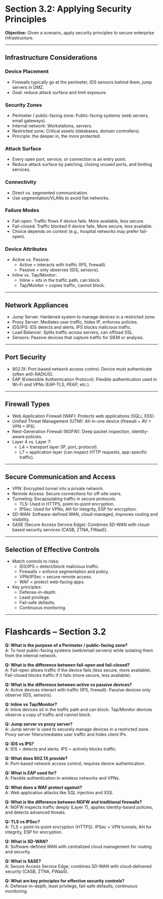 # **Section 3.2: Applying Security Principles**  

**Objective:** Given a scenario, apply security principles to secure enterprise infrastructure.  

---

## Infrastructure Considerations  

### Device Placement  
- Firewalls typically go at the perimeter, IDS sensors behind them, jump servers in DMZ.  
- Goal: reduce attack surface and limit exposure.  

### Security Zones  
- Perimeter / public-facing zone: Public-facing systems (web servers, email gateways).  
- Internal network: Workstations, servers.  
- Restricted zone: Critical assets (databases, domain controllers).  
- Principle: the deeper in, the more protected.  

### Attack Surface  
- Every open port, service, or connection is an entry point.  
- Reduce attack surface by patching, closing unused ports, and limiting services.  

### Connectivity  
- Direct vs. segmented communication.  
- Use segmentation/VLANs to avoid flat networks.  

### Failure Modes  
- Fail-open: Traffic flows if device fails. More available, less secure.  
- Fail-closed: Traffic blocked if device fails. More secure, less available.  
- Choice depends on context (e.g., hospital networks may prefer fail-open).  

### Device Attributes  
- Active vs. Passive:  
  - Active = interacts with traffic (IPS, firewall).  
  - Passive = only observes (IDS, sensors).  
- Inline vs. Tap/Monitor:  
  - Inline = sits in the traffic path, can block.  
  - Tap/Monitor = copies traffic, cannot block.  

---

## Network Appliances  

- Jump Server: Hardened system to manage devices in a restricted zone.  
- Proxy Server: Mediates user traffic, hides IP, enforces policies.  
- IDS/IPS: IDS detects and alerts, IPS blocks malicious traffic.  
- Load Balancer: Splits traffic across servers, can offload SSL.  
- Sensors: Passive devices that capture traffic for SIEM or analysis.  

---

## Port Security  

- 802.1X: Port-based network access control. Device must authenticate (often with RADIUS).  
- EAP (Extensible Authentication Protocol): Flexible authentication used in Wi-Fi and VPNs (EAP-TLS, PEAP, etc.).  

---

## Firewall Types  

- Web Application Firewall (WAF): Protects web applications (SQLi, XSS).  
- Unified Threat Management (UTM): All-in-one device (firewall + AV + VPN + IPS).  
- Next-Generation Firewall (NGFW): Deep packet inspection, identity-aware policies.  
- Layer 4 vs. Layer 7:  
  - L4 = transport layer (IP, port, protocol).  
  - L7 = application layer (can inspect HTTP requests, app-specific traffic).  

---

## Secure Communication and Access  

- VPN: Encrypted tunnel into a private network.  
- Remote Access: Secure connections for off-site users.  
- Tunneling: Encapsulating traffic in secure protocols.  
  - TLS: Used in HTTPS, point-to-point encryption.  
  - IPSec: Used for VPNs; AH for integrity, ESP for encryption.  
- SD-WAN: Software-defined WAN, cloud-managed, improves routing and visibility.  
- SASE (Secure Access Service Edge): Combines SD-WAN with cloud-based security services (CASB, ZTNA, FWaaS).  

---

## Selection of Effective Controls  

- Match controls to risks:  
  - IDS/IPS = detect/block malicious traffic.  
  - Firewalls = enforce segmentation and policy.  
  - VPN/IPSec = secure remote access.  
  - WAF = protect web-facing apps.  
- Key principles:  
  - Defense-in-depth.  
  - Least privilege.  
  - Fail-safe defaults.  
  - Continuous monitoring.  

---

# Flashcards – Section 3.2  

**Q: What is the purpose of a Perimeter / public-facing zone?**  
A: To host public-facing systems (web/email servers) while isolating them from the internal network.  

**Q: What is the difference between fail-open and fail-closed?**  
A: Fail-open allows traffic if the device fails (less secure, more available). Fail-closed blocks traffic if it fails (more secure, less available).  

**Q: What is the difference between active vs passive devices?**  
A: Active devices interact with traffic (IPS, firewall). Passive devices only observe (IDS, sensors).  

**Q: Inline vs Tap/Monitor?**  
A: Inline devices sit in the traffic path and can block. Tap/Monitor devices observe a copy of traffic and cannot block.  

**Q: Jump server vs proxy server?**  
A: Jump server is used to securely manage devices in a restricted zone. Proxy server filters/mediates user traffic and hides client IPs.  

**Q: IDS vs IPS?**  
A: IDS = detects and alerts. IPS = actively blocks traffic.  

**Q: What does 802.1X provide?**  
A: Port-based network access control; requires device authentication.  

**Q: What is EAP used for?**  
A: Flexible authentication in wireless networks and VPNs.  

**Q: What does a WAF protect against?**  
A: Web application attacks like SQL injection and XSS.  

**Q: What is the difference between NGFW and traditional firewalls?**  
A: NGFW inspects traffic deeply (Layer 7), applies identity-based policies, and detects advanced threats.  

**Q: TLS vs IPSec?**  
A: TLS = point-to-point encryption (HTTPS). IPSec = VPN tunnels; AH for integrity, ESP for encryption.  

**Q: What is SD-WAN?**  
A: Software-defined WAN with centralized cloud management for routing and security.  

**Q: What is SASE?**  
A: Secure Access Service Edge; combines SD-WAN with cloud-delivered security (CASB, ZTNA, FWaaS).  

**Q: What are key principles for effective security controls?**  
A: Defense-in-depth, least privilege, fail-safe defaults, continuous monitoring.  
